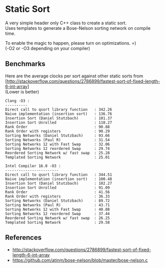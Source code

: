 Static Sort 
===========

A very simple header only C++ class to create a static sort.   
Uses templates to generate a Bose-Nelson sorting network on compile time.  

To enable the magic to happen, please turn on optimizations. =)  
(-O2 or -O3 depending on your compiler)

Benchmarks
----------

Here are the average clocks per sort against other static sorts from   
[http://stackoverflow.com/questions/2786899/fastest-sort-of-fixed-length-6-int-array]   
(Lower is better)  

	Clang -O3 :
	----------
	Direct call to qsort library function   : 342.26
	Naive implementation (insertion sort)   : 136.76
	Insertion Sort (Daniel Stutzbach)       : 101.37
	Insertion Sort Unrolled                 : 110.27
	Rank Order                              : 90.88
	Rank Order with registers               : 90.29
	Sorting Networks (Daniel Stutzbach)     : 93.66
	Sorting Networks (Paul R)               : 31.54
	Sorting Networks 12 with Fast Swap      : 32.06
	Sorting Networks 12 reordered Swap      : 29.74
	Reordered Sorting Network w/ fast swap  : 25.28
	Templated Sorting Network               : 25.01
	
	Intel Compiler 16.0 -O3 :
	------------------------
	Direct call to qsort library function   : 344.51
	Naive implementation (insertion sort)   : 100.48
	Insertion Sort (Daniel Stutzbach)       : 102.27
	Insertion Sort Unrolled                 : 91.09
	Rank Order                              : 41.56
	Rank Order with registers               : 36.33
	Sorting Networks (Daniel Stutzbach)     : 89.72
	Sorting Networks (Paul R)               : 43.71
	Sorting Networks 12 with Fast Swap      : 40.88
	Sorting Networks 12 reordered Swap      : 37.44
	Reordered Sorting Network w/ fast swap  : 26.25
	Templated Sorting Network               : 29.58

References
----------

- http://stackoverflow.com/questions/2786899/fastest-sort-of-fixed-length-6-int-array
- https://github.com/atinm/bose-nelson/blob/master/bose-nelson.c
